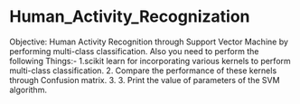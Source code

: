 # Human_Activity_Recognization

Objective: Human Activity Recognition through Support Vector Machine by performing multi-class classification. 
Also you need to perform  the following Things:- 
1.scikit learn for incorporating various kernels to perform multi-class classification. 
2. Compare the performance of these kernels through Confusion matrix.
3.  3. Print the value of parameters of the SVM algorithm.

